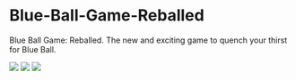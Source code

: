 # Blue-Ball-Game-Reballed
Blue Ball Game: Reballed. The new and exciting game to quench your thirst for Blue Ball.

![](https://img.shields.io/github/issues/JapaneseFrog/Blue-Ball-Game-Reballed) ![](	https://img.shields.io/github/stars/JapaneseFrog/Blue-Ball-Game-Reballed)
![](https://img.shields.io/badge/Support--A--Creator-FBR-brightgreen)
